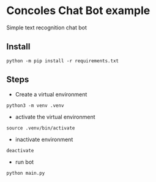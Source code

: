 # Concoles Chat Bot example
Simple text recognition chat bot

## Install
	python -m pip install -r requirements.txt

## Steps
* Create a virtual environment
```
python3 -m venv .venv
```
* activate the virtual environment
```
source .venv/bin/activate
```
* inactivate environment
```
deactivate
```
* run bot
```
python main.py
```